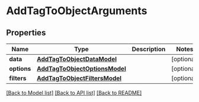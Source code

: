 # AddTagToObjectArguments

## Properties
Name | Type | Description | Notes
------------ | ------------- | ------------- | -------------
**data** | [**AddTagToObjectDataModel**](AddTagToObjectDataModel.md) |  | [optional] 
**options** | [**AddTagToObjectOptionsModel**](AddTagToObjectOptionsModel.md) |  | [optional] 
**filters** | [**AddTagToObjectFiltersModel**](AddTagToObjectFiltersModel.md) |  | [optional] 

[[Back to Model list]](../README.md#documentation-for-models) [[Back to API list]](../README.md#documentation-for-api-endpoints) [[Back to README]](../README.md)


